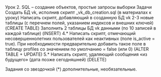 Урок 2. SQL – создание объектов, простые запросы выборки
Задачи
Создать БД vk, исполнив скрипт _vk_db_creation.sql (в материалах к уроку)
Написать скрипт, добавляющий в созданную БД vk 2-3 новые таблицы (с перечнем полей, указанием индексов и внешних ключей) (CREATE TABLE)
Заполнить 2 таблицы БД vk данными (по 10 записей в каждой таблице) (INSERT)
4.* Написать скрипт, отмечающий несовершеннолетних пользователей как неактивных (поле is_active = true). При необходимости предварительно добавить такое поле в таблицу profiles со значением по умолчанию = false (или 0) (ALTER TABLE + UPDATE)
5.* Написать скрипт, удаляющий сообщения «из будущего» (дата позже сегодняшней) (DELETE)

Задания со звездочкой (*) дополнительные, необязательные.
